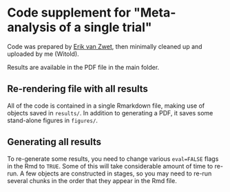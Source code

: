 # Code supplement for "Meta-analysis of a single trial"

Code was prepared by [Erik van Zwet](https://scholar.google.co.uk/citations?user=DaWYR90AAAAJ), then minimally cleaned up and uploaded by me (Witold).

Results are available in the PDF file in the main folder.

## Re-rendering file with all results

All of the code is contained in a single Rmarkdown file, making use of objects saved in 
`results/`. In addition to generating a PDF, it saves some stand-alone figures in `figures/`.

## Generating all results

To re-generate some results, you need to change various `eval=FALSE` flags in the Rmd to `TRUE`. 
Some of this will take considerable amount of time to re-run. A few objects are 
constructed in stages, so you may need to re-run several chunks in the order
that they appear in the Rmd file.
